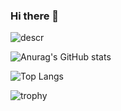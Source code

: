 ### Hi there 👋

![descr](https://wallpapercave.com/wp/wp4923991.png)


![Anurag's GitHub stats](https://github-readme-stats.vercel.app/api?username=andres0818&show_icons=true&theme=radical)

![Top Langs](https://github-readme-stats.vercel.app/api/top-langs/?username=andres0818&layout=compact)

![trophy](https://github-profile-trophy.vercel.app/?username=andres0818)

<!--
**andres0818/andres0818** is a ✨ _special_ ✨ repository because its `README.md` (this file) appears on your GitHub profile.

Here are some ideas to get you started:

- 🔭 I’m currently working on ...
- 🌱 I’m currently learning ...
- 👯 I’m looking to collaborate on ...
- 🤔 I’m looking for help with ...
- 💬 Ask me about ...
- 📫 How to reach me: ...
- 😄 Pronouns: ...
- ⚡ Fun fact: ...
-->
